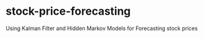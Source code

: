 # stock-price-forecasting
Using Kalman Filter and Hidden Markov Models for Forecasting stock prices 
